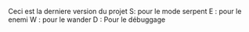 Ceci est la derniere version du projet
S: pour le mode serpent 
E : pour le enemi
W : pour le wander 
D : Pour le débuggage 
